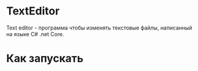 # TextEditor

Text editor - программа чтобы изменять текстовые файлы, написанный на языке C# .net Core.

# Как запускать



